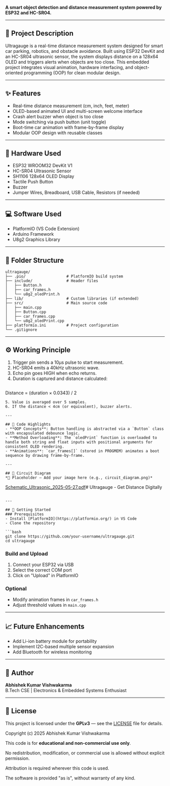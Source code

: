 

**A smart object detection and distance measurement system powered by ESP32 and HC-SR04.**

---

## 🚗 Project Description
Ultragauge is a real-time distance measurement system designed for smart car parking, robotics, and obstacle avoidance. Built using ESP32 DevKit and an HC-SR04 ultrasonic sensor, the system displays distance on a 128x64 OLED and triggers alerts when objects are too close. This embedded project integrates visual animation, hardware interfacing, and object-oriented programming (OOP) for clean modular design.

---

## ✨ Features
- Real-time distance measurement (cm, inch, feet, meter)
- OLED-based animated UI and multi-screen welcome interface
- Crash alert buzzer when object is too close
- Mode switching via push button (unit toggle)
- Boot-time car animation with frame-by-frame display
- Modular OOP design with reusable classes

---

## 🔧 Hardware Used
- ESP32 WROOM32 DevKit V1
- HC-SR04 Ultrasonic Sensor
- SH1106 128x64 OLED Display
- Tactile Push Button
- Buzzer
- Jumper Wires, Breadboard, USB Cable, Resistors (if needed)

---

## 💻 Software Used
- PlatformIO (VS Code Extension)
- Arduino Framework
- U8g2 Graphics Library

---

## 📁 Folder Structure
```plaintext
ultragauge/
├── .pio/                  # PlatformIO build system
├── include/               # Header files
│   ├── Button.h
│   ├── car_frames.h
│   └── u8g2_oledPrint.h
├── lib/                   # Custom libraries (if extended)
├── src/                   # Main source code
│   ├── main.cpp
│   ├── Button.cpp
│   ├── car_frames.cpp
│   └── u8g2_oledPrint.cpp
├── platformio.ini         # Project configuration
└── .gitignore
```

---

## ⚙️ Working Principle
1. Trigger pin sends a 10μs pulse to start measurement.
2. HC-SR04 emits a 40kHz ultrasonic wave.
3. Echo pin goes HIGH when echo returns.
4. Duration is captured and distance calculated:
   ```
Distance = (duration × 0.0343) / 2
```  
5. Value is averaged over 5 samples.
6. If the distance < 4cm (or equivalent), buzzer alerts.

---

## 🧠 Code Highlights
- **OOP Concepts**: Button handling is abstracted via a `Button` class with encapsulated debounce logic.
- **Method Overloading**: The `oledPrint` function is overloaded to handle both string and float inputs with positional arguments for consistent OLED rendering.
- **Animations**: `car_frames[]` (stored in PROGMEM) animates a boot sequence by drawing frame-by-frame.

---

## 🔌 Circuit Diagram
*📌 Placeholder — Add your image here (e.g., circuit_diagram.png)*
```

[Schematic_Ultrasonic_2025-05-27.pdf](https://github.com/user-attachments/files/20463920/Schematic_Ultrasonic_2025-05-27.pdf)# Ultragauge - Get Distance Digitally

```

---

## 🚀 Getting Started
### Prerequisites
- Install [PlatformIO](https://platformio.org/) in VS Code
- Clone the repository

```bash
git clone https://github.com/your-username/ultragauge.git
cd ultragauge
```

### Build and Upload
1. Connect your ESP32 via USB
2. Select the correct COM port
3. Click on "Upload" in PlatformIO

### Optional
- Modify animation frames in `car_frames.h`
- Adjust threshold values in `main.cpp`

---

## 📈 Future Enhancements
- Add Li-ion battery module for portability
- Implement I2C-based multiple sensor expansion
- Add Bluetooth for wireless monitoring

---

## 👤 Author
**Abhishek Kumar Vishwakarma**  
B.Tech CSE | Electronics & Embedded Systems Enthusiast

---

## 📄 License
This project is licensed under the **GPLv3** — see the [LICENSE](LICENSE) file for details.

Copyright (c) 2025 Abhishek Kumar Vishwakarma

This code is for **educational and non-commercial use only**.

No redistribution, modification, or commercial use is allowed without explicit permission.

Attribution is required wherever this code is used.

The software is provided "as is", without warranty of any kind.
